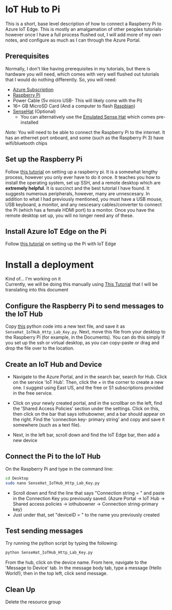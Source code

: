 # IoT Hub to Pi

This is a short, base level description of how to connect a Raspberry Pi to Azure IoT Edge. This is mostly an amalgamation of other peoples tutorials- however once I have a full process flushed out, I will add more of my own notes, and configure as much as I can through the Azure Portal.

## Prerequisites

Normally, I don't like having prerequisites in my tutorials, but there is hardware you will need, which comes with very well flushed out tutorials that I would do nothing differently. So, you will need:

- [Azure Subscription](https://portal.azure.com) 
- [Raspberry Pi](https://www.raspberrypi.org/products/raspberry-pi-3-model-b/)
- Power Cable (5v micro USB- This will likely come with the Pi)
- 16+ GB MicroSD Card (And a computer to flash [Raspbian](https://www.raspberrypi.org/downloads/raspbian/))
- [SenseHat](https://www.raspberrypi.org/products/sense-hat/) (Optional)
  - You can alternatively use the [Emulated Sense Hat](https://www.raspberrypi.org/blog/sense-hat-emulator/) which comes pre-installed

*Note:* You will need to be able to connect the Raspberry Pi to the internet. It has an ethernet port onboard, and some (such as the Raspberry Pi 3) have wifi/bluetooth chips


## Set up the Raspberry Pi

Follow [this tutorial](https://blog.jongallant.com/2017/11/raspberrypi-setup/) on setting up a raspberry pi. It is a somewhat lengthy process, however you only ever have to do it once. It teaches you how to install the operating system, set up SSH, and a remote desktop which are __extremely helpful__. It is succinct and the best tutorial I have found. It suggests numerous peripherals, however, many are unnescesary. In addition to what I had previously mentioned, you must have a USB mouse, USB keyboard, a monitor, and any nescesary cables/converter to connect the Pi (which has a female HDMI port) to a monitor. Once you have the remote desktop set up, you will no longer need any of these. 

## Install Azure IoT Edge on the Pi

Follow [this tutorial](https://docs.microsoft.com/en-us/azure/iot-edge/how-to-install-iot-edge-linux-arm) on setting up the Pi with IoT Edge

# Install a deployment 

Kind of... I'm working on it <br/>
Currently, we will be doing this manually using [This Tutorial](https://github.com/khilscher/IoTHubPiHackathon/tree/master/3) that I will be translating into this document

## Configure the Raspberry Pi to send messages to the IoT Hub

Copy [this](https://github.com/khilscher/IoTHubPiHackathon/blob/master/SenseHat_IoTHub_Http_Lab_Key.py) python code into a new text file, and save it as `SenseHat_IoTHub_Http_Lab_Key.py`. Next, move this file from your desktop to the Raspberry Pi (for example, in the Documents). You can do this simply if you set up the ssh or virtual desktop, as you can copy-paste or drag and drop the file over to the location.

## Create an IoT Hub and Device

- Navigate to the Azure Portal, and in the search bar, search for Hub. Click on the service 'IoT Hub'. Then, click the + in the corner to create a new one. I suggest using East US, and the free or S1 subscriptions provided in the free service. 

- Click on your newly created portal, and in the scrollbar on the left, find the 'Shared Access Policies' section under the settings. Click on this, then click on the bar that says iothubowner, and a bar should appear on the right. Find the 'connection key- primary string' and copy and save it somewhere (such as a text file). 

- Next, in the left bar, scroll down and find the IoT Edge bar, then add a new device

## Connect the Pi to the IoT Hub 

On the Raspberry Pi and type in the command line:
```sh
cd Desktop
sudo nano SenseHat_IoTHub_Http_Lab_Key.py
```
- Scroll down and find the line that says "Connection string = " and paste in the Connection Key you previously saved. (Azure Portal -> IoT Hub -> Shared access policies -> iothubowner -> Connection string-primary key)
- Just under that, set "deviceID = " to the name you previously created

## Test sending messages

Try running the python script by typing the following:
```sh
python SenseHat_IoTHub_Http_Lab_Key.py
```

From the hub, click on the device name. From here, navigate to the 'Message to Device' tab. In the message body tab, type a message (Hello World!), then in the top left, click send message. 

## Clean Up

Delete the resource group
